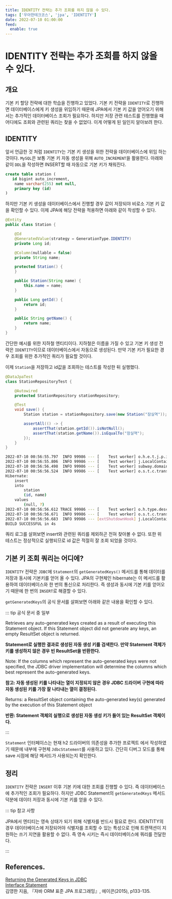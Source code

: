 ```yaml
---
title: IDENTITY 전략는 추가 조회를 하지 않을 수 있다.
tags: ['우아한테크코스', 'jpa', 'IDENTITY']
date: 2022-07-10 01:00:00
feed:
  enable: true
---
```


# IDENTITY 전략는 추가 조회를 하지 않을 수 있다.

<CenterImage image-src=https://user-images.githubusercontent.com/59357153/152970395-a31c8134-fc89-449f-b4dc-441e03df929c.png />

## 개요

기본 키 할당 전략에 대한 학습을 진행하고 있었다. 기본 키 전략을 `IDENTITY`로 진행하면 데이터베이스에게 키 생성을 위임하기 때문에 JPA에서 기본 키 값을 얻어오기 위해서는 추가적인 데이터베이스 조회가 필요하다. 하지만 저장 관련 테스트를 진행했을 때 어디에도 조회와 관련된 쿼리는 찾을 수 없었다. 이게 어떻게 된 일인지 알아보려 한다.

## IDENTITY

앞서 언급한 것 처럼 `IDENTITY`는 기본 키 생성을 위한 전략을 데이터베이스에 위임 하는 것이다. `MySQL`은 보통 기본 키 자동 생성을 위해 `AUTO_INCREMENT`을 활용한다. 아래와 같이 `DDL`을 작성하면 INSERT할 때 자동으로 기본 키가 채워진다.

```sql
create table station (
   id bigint auto_increment,
    name varchar(255) not null,
    primary key (id)
)
```

하지만 기본 키 생성을 데이터베이스에서 진행할 경우 값이 저장되야 비로소 기본 키 값을 확인할 수 있다. 이제 JPA에 해당 전략을 적용하면 아래와 같이 작성할 수 있다.

```java
@Entity
public class Station {

    @Id
    @GeneratedValue(strategy = GenerationType.IDENTITY)
    private Long id;

    @Column(nullable = false)
    private String name;

    protected Station() {
    }

    public Station(String name) {
        this.name = name;
    }

    public Long getId() {
        return id;
    }

    public String getName() {
        return name;
    }
}
```

간단한 예시를 위한 지하철 엔티티이다. 지하철은 이름을 가질 수 있고 기본 키 생성 전략은 `IDENTITY`이므로 데이터베이스에서 자동으로 생성된다. 만약 기본 키가 필요한 경우 조회를 위한 추가적인 쿼리가 필요할 것이다.

이제 `Station`을 저장하고 id값을 조회하는 테스트를 작성한 뒤 실행했다.

```java
@DataJpaTest
class StationRepositoryTest {

    @Autowired
    protected StationRepository stationRepository;

    @Test
    void save() {
        Station station = stationRepository.save(new Station("잠실역"));

        assertAll(() -> {
            assertThat(station.getId()).isNotNull();
            assertThat(station.getName()).isEqualTo("잠실역");
        });
    }
}
```

```bash
2022-07-10 00:56:55.797  INFO 99986 --- [    Test worker] o.h.e.t.j.p.i.JtaPlatformInitiator       : HHH000490: Using JtaPlatform implementation: [org.hibernate.engine.transaction.jta.platform.internal.NoJtaPlatform]
2022-07-10 00:56:55.806  INFO 99986 --- [    Test worker] j.LocalContainerEntityManagerFactoryBean : Initialized JPA EntityManagerFactory for persistence unit 'default'
2022-07-10 00:56:56.498  INFO 99986 --- [    Test worker] subway.domain.StationRepositoryTest      : Started StationRepositoryTest in 2.891 seconds (JVM running for 3.606)
2022-07-10 00:56:56.524  INFO 99986 --- [    Test worker] o.s.t.c.transaction.TransactionContext   : Began transaction (1) for test context [DefaultTestContext@6a362409 testClass = StationRepositoryTest, testInstance = subway.domain.StationRepositoryTest@2aa5eecd, testMethod = save@StationRepositoryTest, testException = [null], mergedContextConfiguration = [MergedContextConfiguration@36ea6a37 testClass = StationRepositoryTest, locations = '{}', classes = '{class subway.Application}', contextInitializerClasses = '[]', activeProfiles = '{}', propertySourceLocations = '{}', propertySourceProperties = '{org.springframework.boot.test.autoconfigure.orm.jpa.DataJpaTestContextBootstrapper=true}', contextCustomizers = set[org.springframework.boot.test.autoconfigure.OverrideAutoConfigurationContextCustomizerFactory$DisableAutoConfigurationContextCustomizer@3258d1dc, org.springframework.boot.test.autoconfigure.actuate.metrics.MetricsExportContextCustomizerFactory$DisableMetricExportContextCustomizer@4b4d3ed5, org.springframework.boot.test.autoconfigure.filter.TypeExcludeFiltersContextCustomizer@351584c0, org.springframework.boot.test.autoconfigure.properties.PropertyMappingContextCustomizer@e1aa1b8f, org.springframework.boot.test.autoconfigure.web.servlet.WebDriverContextCustomizerFactory$Customizer@22a24ec8, [ImportsContextCustomizer@84d34eb key = [org.springframework.boot.autoconfigure.cache.CacheAutoConfiguration, org.springframework.boot.autoconfigure.data.jpa.JpaRepositoriesAutoConfiguration, org.springframework.boot.autoconfigure.flyway.FlywayAutoConfiguration, org.springframework.boot.autoconfigure.jdbc.DataSourceAutoConfiguration, org.springframework.boot.autoconfigure.jdbc.DataSourceTransactionManagerAutoConfiguration, org.springframework.boot.autoconfigure.jdbc.JdbcTemplateAutoConfiguration, org.springframework.boot.autoconfigure.liquibase.LiquibaseAutoConfiguration, org.springframework.boot.autoconfigure.orm.jpa.HibernateJpaAutoConfiguration, org.springframework.boot.autoconfigure.transaction.TransactionAutoConfiguration, org.springframework.boot.test.autoconfigure.jdbc.TestDatabaseAutoConfiguration, org.springframework.boot.test.autoconfigure.orm.jpa.TestEntityManagerAutoConfiguration]], org.springframework.boot.test.context.filter.ExcludeFilterContextCustomizer@3df27965, org.springframework.boot.test.json.DuplicateJsonObjectContextCustomizerFactory$DuplicateJsonObjectContextCustomizer@2794add4, org.springframework.boot.test.mock.mockito.MockitoContextCustomizer@0, org.springframework.boot.test.context.SpringBootTestArgs@1, org.springframework.boot.test.context.SpringBootTestWebEnvironment@0], contextLoader = 'org.springframework.boot.test.context.SpringBootContextLoader', parent = [null]], attributes = map['org.springframework.test.context.event.ApplicationEventsTestExecutionListener.recordApplicationEvents' -> false]]; transaction manager [org.springframework.orm.jpa.JpaTransactionManager@11ce4c44]; rollback [true]
Hibernate: 
    insert 
    into
        station
        (id, name) 
    values
        (null, ?)
2022-07-10 00:56:56.612 TRACE 99986 --- [    Test worker] o.h.type.descriptor.sql.BasicBinder      : binding parameter [1] as [VARCHAR] - [잠실역]
2022-07-10 00:56:56.671  INFO 99986 --- [    Test worker] o.s.t.c.transaction.TransactionContext   : Rolled back transaction for test: [DefaultTestContext@6a362409 testClass = StationRepositoryTest, testInstance = subway.domain.StationRepositoryTest@2aa5eecd, testMethod = save@StationRepositoryTest, testException = [null], mergedContextConfiguration = [MergedContextConfiguration@36ea6a37 testClass = StationRepositoryTest, locations = '{}', classes = '{class subway.Application}', contextInitializerClasses = '[]', activeProfiles = '{}', propertySourceLocations = '{}', propertySourceProperties = '{org.springframework.boot.test.autoconfigure.orm.jpa.DataJpaTestContextBootstrapper=true}', contextCustomizers = set[org.springframework.boot.test.autoconfigure.OverrideAutoConfigurationContextCustomizerFactory$DisableAutoConfigurationContextCustomizer@3258d1dc, org.springframework.boot.test.autoconfigure.actuate.metrics.MetricsExportContextCustomizerFactory$DisableMetricExportContextCustomizer@4b4d3ed5, org.springframework.boot.test.autoconfigure.filter.TypeExcludeFiltersContextCustomizer@351584c0, org.springframework.boot.test.autoconfigure.properties.PropertyMappingContextCustomizer@e1aa1b8f, org.springframework.boot.test.autoconfigure.web.servlet.WebDriverContextCustomizerFactory$Customizer@22a24ec8, [ImportsContextCustomizer@84d34eb key = [org.springframework.boot.autoconfigure.cache.CacheAutoConfiguration, org.springframework.boot.autoconfigure.data.jpa.JpaRepositoriesAutoConfiguration, org.springframework.boot.autoconfigure.flyway.FlywayAutoConfiguration, org.springframework.boot.autoconfigure.jdbc.DataSourceAutoConfiguration, org.springframework.boot.autoconfigure.jdbc.DataSourceTransactionManagerAutoConfiguration, org.springframework.boot.autoconfigure.jdbc.JdbcTemplateAutoConfiguration, org.springframework.boot.autoconfigure.liquibase.LiquibaseAutoConfiguration, org.springframework.boot.autoconfigure.orm.jpa.HibernateJpaAutoConfiguration, org.springframework.boot.autoconfigure.transaction.TransactionAutoConfiguration, org.springframework.boot.test.autoconfigure.jdbc.TestDatabaseAutoConfiguration, org.springframework.boot.test.autoconfigure.orm.jpa.TestEntityManagerAutoConfiguration]], org.springframework.boot.test.context.filter.ExcludeFilterContextCustomizer@3df27965, org.springframework.boot.test.json.DuplicateJsonObjectContextCustomizerFactory$DuplicateJsonObjectContextCustomizer@2794add4, org.springframework.boot.test.mock.mockito.MockitoContextCustomizer@0, org.springframework.boot.test.context.SpringBootTestArgs@1, org.springframework.boot.test.context.SpringBootTestWebEnvironment@0], contextLoader = 'org.springframework.boot.test.context.SpringBootContextLoader', parent = [null]], attributes = map['org.springframework.test.context.event.ApplicationEventsTestExecutionListener.recordApplicationEvents' -> false]]
2022-07-10 00:56:56.683  INFO 99986 --- [extShutdownHook] j.LocalContainerEntityManagerFactoryBean : Closing JPA EntityManagerFactory for persistence unit 'default'
BUILD SUCCESSFUL in 4s
```

쿼리 로그를 살펴보면 insert와 관련된 쿼리를 제외하곤 전혀 찾아볼 수 없다. 또한 위 테스트는 정상적으로 실행되므로 id 값은 적절히 잘 조회 되었을 것이다.

## 기본 키 조회 쿼리는 어디에?

`IDENTITY` 전략은 `JDBC`에 `Statement`의 `getGeneratedKeys()` 메서드를 통해 데이터를 저장과 동시에 기본키를 얻어 올 수 있다. JPA의 구현체인 hibernate는 이 메서드를 활용하여 데이터베이스와 한 번의 통신으로 처리한다. 즉 생성과 동시에 기본 키를 얻어오기 때문에 한 번의 `INSERT`로 해결할 수 있다.

`getGeneratedKeys`의 공식 문서를 살펴보면 아래와 같은 내용을 확인할 수 있다.

::: tip 공식 문서 중 일부

Retrieves any auto-generated keys created as a result of executing this Statement object. If this Statement object did not generate any keys, an empty ResultSet object is returned.

**Statement로 실행한 결과로 생성된 자동 생성 키를 검색한다. 만약 Statement 객체가 키를 생성하지 않은 경우 빈 ResultSet을 반환한다.**

Note: If the columns which represent the auto-generated keys were not specified, the JDBC driver implementation will determine the columns which best represent the auto-generated keys.

**참고: 자동 생성된 키를 나타내는 열이 지정되지 않은 경우 JDBC 드라이버 구현에 따라 자동 생성된 키를 가장 잘 나타내는 열이 결정된다.**

Returns: a ResultSet object containing the auto-generated key(s) generated by the execution of this Statement object

**반환: Statement 객체의 실행으로 생성된 자동 생성 키가 들어 있는 ResultSet 객체이다.**

:::

`Statement` 인터페이스는 현재 h2 드라이버의 의존성을 추가한 프로젝트 에서 작성하였기 때문에 내부에 구현체 `JdbcStatement`를 사용하고 있다. 간단히 디버그 모드를 통해 save 시점에 해당 메서드가 사용되는지 확인한다.

<CenterImage image-src=https://user-images.githubusercontent.com/59357153/178113850-3ae31510-548a-46d2-b98b-ff7e5474356a.png />

## 정리

`IDENTITY` 전략은 `INSERT` 이후 기본 키에 대한 조회를 진행할 수 있다. 즉 데이터베이스에 추가적인 조회가 필요하다. 하지만 JDBC Statement의 `getGeneratedKeys` 메서드 덕분에 데이터 저장과 동시에 기본 키를 얻을 수 있다.

::: tip 참고 사항

JPA에서 엔티티는 영속 상태가 되기 위해 식별자를 반드시 필요로 한다. IDENTITY의 경우 데이터베이스에 저장되어야 식별자를 조회할 수 있는 특성으로 인해 트랜잭션이 지원하는 쓰기 지연을 활용할 수 없다. 즉 영속 시키는 즉시 데이터베이스에 쿼리를 전달한다.

:::

## References.

[Returning the Generated Keys in JDBC](https://www.baeldung.com/jdbc-returning-generated-keys) <br>
[Interface Statement](https://docs.oracle.com/en/java/javase/11/docs/api/java.sql/java/sql/Statement.html#getGeneratedKeys()) <br>
김영한 지음, 『자바 ORM 표준 JPA 프로그래밍』, 에이콘(2015), p133-135.

<TagLinks />
